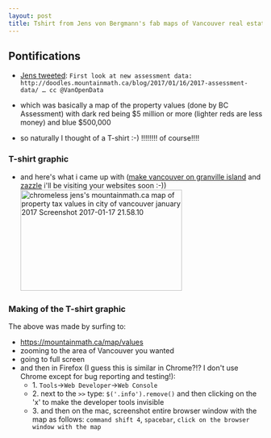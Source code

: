 ```yaml
---
layout: post
title: Tshirt from Jens von Bergmann's fab maps of Vancouver real estate tax assessment data
---
```



## Pontifications

* [Jens tweeted](https://twitter.com/vb_jens/status/821388390494937089): ```First look at new assessment data: http://doodles.mountainmath.ca/blog/2017/01/16/2017-assessment-data/ … cc @VanOpenData```
 
* which was basically a map of the property values (done by BC Assessment) with dark red being $5 million or more (lighter reds are less money) and blue $500,000
* so naturally I thought of a T-shirt :-) !!!!!!!! of course!!!!

### T-shirt graphic 

* and here's what i came up with ([make vancouver on granville island](http://rolandtanglao.com/2016/12/25/p1-how-i-made-my-makevancouver-shirt/) and [zazzle](http://www.zazzle.com/) i'll be visiting your websites soon :-)) <br />
<a data-flickr-embed="true"  href="https://www.flickr.com/photos/roland/32379797415/in/dateposted-ff/" title="chromeless jens&#x27;s mountainmath.ca map of property tax values in city of vancouver january 2017 Screenshot 2017-01-17 21.58.10"><img src="https://c1.staticflickr.com/1/462/32379797415_fe4d65a3e5_n.jpg" width="320" height="200" alt="chromeless jens&#x27;s mountainmath.ca map of property tax values in city of vancouver january 2017 Screenshot 2017-01-17 21.58.10"></a><script async src="//embedr.flickr.com/assets/client-code.js" charset="utf-8"></script>

### Making of the T-shirt graphic 

The above was made  by surfing to:

* https://mountainmath.ca/map/values
* zooming to the area of Vancouver you wanted
* going to full screen
* and then in Firefox (I guess this is similar in Chrome?!? I don't use Chrome except for bug reporting and testing!): 
    * 1\. ```Tools```->```Web Developer```->```Web Console```
    * 2\. next to the ```>>``` type:
```$('.info').remove()``` and then clicking on the 'x' to make the developer tools invisible
    * 3\. and then on the mac, screenshot entire browser window with the map as follows: ```command shift 4```, ```spacebar```,  ```click on the browser window with the map```